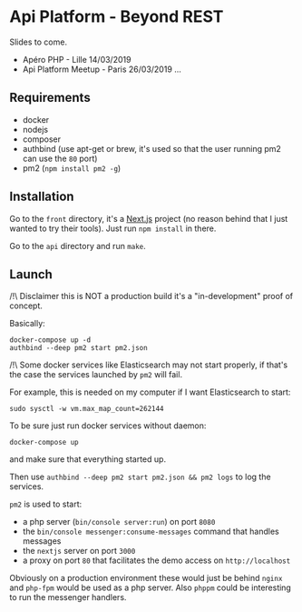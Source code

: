 # Api Platform - Beyond REST

Slides to come.

- Apéro PHP - Lille 14/03/2019
- Api Platform Meetup - Paris 26/03/2019
...

## Requirements

- docker
- nodejs
- composer
- authbind (use apt-get or brew, it's used so that the user running pm2 can use the `80` port)
- pm2 (`npm install pm2 -g`)

## Installation

Go to the `front` directory, it's a [Next.js](nextjs.org) project (no reason behind that I just wanted to try their tools).
Just run `npm install` in there.

Go to the `api` directory and run `make`.

## Launch

/!\ Disclaimer this is NOT a production build it's a "in-development" proof of concept.

Basically:

```
docker-compose up -d
authbind --deep pm2 start pm2.json
```

/!\ Some docker services like Elasticsearch may not start properly, if that's the case the services launched by `pm2` will fail.

For example, this is needed on my computer if I want Elasticsearch to start:

```
sudo sysctl -w vm.max_map_count=262144
```

To be sure just run docker services without daemon:

```
docker-compose up
```

and make sure that everything started up.

Then use `authbind --deep pm2 start pm2.json && pm2 logs` to log the services.

`pm2` is used to start:

- a php server (`bin/console server:run`) on port `8080`
- the `bin/console messenger:consume-messages` command that handles messages
- the `nextjs` server on port `3000`
- a proxy on port `80` that facilitates the demo access on `http://localhost`

Obviously on a production environment these would just be behind `nginx` and `php-fpm` would be used as a php server.
Also `phppm` could be interesting to run the messenger handlers.
